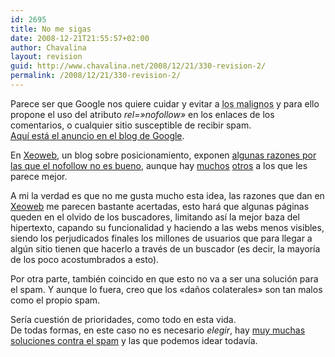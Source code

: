 ```yaml
---
id: 2695
title: No me sigas
date: 2008-12-21T21:55:57+02:00
author: Chavalina
layout: revision
guid: http://www.chavalina.net/2008/12/21/330-revision-2/
permalink: /2008/12/21/330-revision-2/
---
```

Parece ser que Google nos quiere cuidar y evitar a <acronym title="spammers">los malignos</acronym> y para ello propone el uso del atributo _rel=»nofollow»_ en los enlaces de los comentarios, o cualquier sitio susceptible de recibir spam.  
<a href="http://www.google.com/googleblog/2005/01/preventing-comment-spam.html" target="_blank">Aqu&iacute; est&aacute; el anuncio en el blog de Google</a>.

En <a href="http://xeoweb.bitacoras.com" target="_blank">Xeoweb</a>, un blog sobre posicionamiento, exponen <a href="http://xeoweb.bitacoras.com/2005/01/19/contra-el-no-follow/" target="_blank">algunas razones por las que el nofollow no es bueno</a>, aunque hay <a href="http://www.proyectoisla.com/mangasverdes/index.php?p=520" target="_blank">muchos</a> <a href="http://www.minid.net/archivos/categorias/google/atributo_qno_me_sigasq_de_google.php" target="_blank">otros</a> a los que les parece mejor.

A mi la verdad es que no me gusta mucho esta idea, las razones que dan en <a href="http://xeoweb.bitacoras.com" target="_blank">Xeoweb</a> me parecen bastante acertadas, esto har&aacute; que algunas p&aacute;ginas queden en el olvido de los buscadores, limitando as&iacute; la mejor baza del hipertexto, capando su funcionalidad y haciendo a las webs menos visibles, siendo los perjudicados finales los millones de usuarios que para llegar a alg&uacute;n sitio tienen que hacerlo a trav&eacute;s de un buscador (es decir, la mayor&iacute;a de los poco acostumbrados a esto).

Por otra parte, tambi&eacute;n coincido en que esto no va a ser una soluci&oacute;n para el spam. Y aunque lo fuera, creo que los «da&ntilde;os colaterales» son tan malos como el propio spam. 

Ser&iacute;a cuesti&oacute;n de prioridades, como todo en esta vida.  
De todas formas, en este caso no es necesario _elegir_, hay <a href="http://www.proyectoisla.com/mangasverdes/index.php?p=381" target="_blank">muy muchas soluciones contra el spam</a> y las que podemos idear todav&iacute;a.